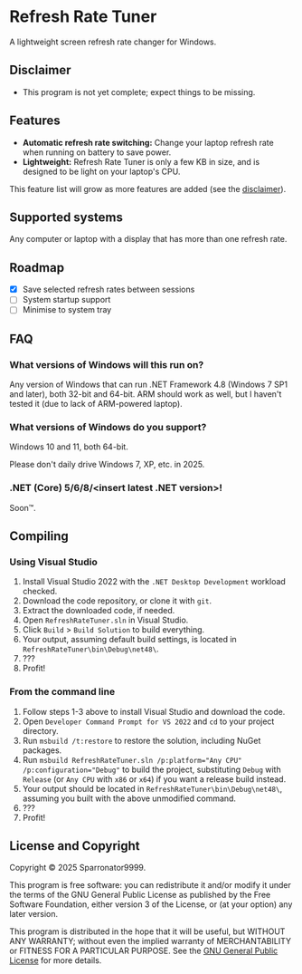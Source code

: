 # Refresh Rate Tuner

A lightweight screen refresh rate changer for Windows.

## Disclaimer

- This program is not yet complete; expect things to be missing.

## Features

- **Automatic refresh rate switching:** Change your laptop refresh rate
  when running on battery to save power.
- **Lightweight:** Refresh Rate Tuner is only a few KB in size, and is
  designed to be light on your laptop's CPU.

This feature list will grow as more features are added (see the [disclaimer](#disclaimer)).

## Supported systems

Any computer or laptop with a display that has more than one refresh rate.

## Roadmap

- [x] Save selected refresh rates between sessions
- [ ] System startup support
- [ ] Minimise to system tray

## FAQ

### What versions of Windows will this run on?

Any version of Windows that can run .NET Framework 4.8 (Windows 7 SP1 and later), both 32-bit and 64-bit. ARM should work as well, but I haven't tested it (due to lack of ARM-powered laptop).

### What versions of Windows do you support?

Windows 10 and 11, both 64-bit.

Please don't daily drive Windows 7, XP, etc. in 2025.

### .NET (Core) 5/6/8/<insert latest .NET version>!

Soon™.

## Compiling

### Using Visual Studio

1.  Install Visual Studio 2022 with the `.NET Desktop Development` workload checked.
2.  Download the code repository, or clone it with `git`.
3.  Extract the downloaded code, if needed.
4.  Open `RefreshRateTuner.sln` in Visual Studio.
5.  Click `Build` > `Build Solution` to build everything.
6.  Your output, assuming default build settings, is located in `RefreshRateTuner\bin\Debug\net48\`.
7.  ???
8.  Profit!

### From the command line

1.  Follow steps 1-3 above to install Visual Studio and download the code.
2.  Open `Developer Command Prompt for VS 2022` and `cd` to your project directory.
3.  Run `msbuild /t:restore` to restore the solution, including NuGet packages.
4.  Run `msbuild RefreshRateTuner.sln /p:platform="Any CPU" /p:configuration="Debug"` to build
    the project, substituting `Debug` with `Release` (or `Any CPU` with `x86` or `x64`)
    if you want a release build instead.
5.  Your output should be located in `RefreshRateTuner\bin\Debug\net48\`, assuming you built
    with the above unmodified command.
6.  ???
7.  Profit!

## License and Copyright

Copyright © 2025 Sparronator9999.

This program is free software: you can redistribute it and/or modify it under
the terms of the GNU General Public License as published by the Free Software
Foundation, either version 3 of the License, or (at your option) any later
version.

This program is distributed in the hope that it will be useful, but WITHOUT ANY
WARRANTY; without even the implied warranty of MERCHANTABILITY or FITNESS FOR A
PARTICULAR PURPOSE. See the [GNU General Public License](LICENSE.md) for more
details.
